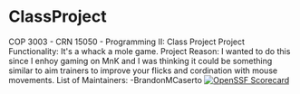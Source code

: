 # ClassProject
COP 3003 - CRN 15050 - Programming II: Class Project
Project Functionality:
  It's a whack a mole game. 
Project Reason:
  I wanted to do this since I enhoy gaming on MnK and I was thinking it could be something similar
  to aim trainers to improve your flicks and cordination with mouse movements.
List of Maintainers:
  -BrandonMCaserto
  [![OpenSSF Scorecard](htt‌ps://api.securityscorecards.dev/projects/github.com/BrandonMCaserto/ClassProject/badge)](htt‌ps://securityscorecards.dev/viewer/?uri=github.com/BrandonMCaserto/ClassProject)
